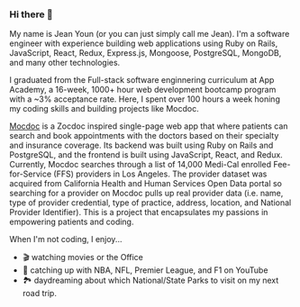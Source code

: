 ### Hi there 👋

My name is Jean Youn (or you can just simply call me Jean). I'm a software engineer with experience building web applications using Ruby on Rails, JavaScript, React, Redux, Express.js, Mongoose, PostgreSQL, MongoDB, and many other technologies. 


I graduated from the Full-stack software enginnering curriculum at App Academy, a 16-week, 1000+ hour web development bootcamp program with a ~3% acceptance rate. Here, I spent over 100 hours a week honing my coding skills and building projects like Mocdoc. 


[Mocdoc](http://mocdoc.herokuapp.com/) is a Zocdoc inspired single-page web app that where patients can search and book appointments with the doctors based on their specialty and insurance coverage. Its backend was built using Ruby on Rails and PostgreSQL, and the frontend is built using JavaScript, React, and Redux.  Currently, Mocdoc searches through a list of 14,000 Medi-Cal enrolled Fee-for-Service (FFS) providers in Los Angeles. The provider dataset was acquired from California Health and Human Services Open Data portal so searching for a provider on Mocdoc pulls up real provider data (i.e. name, type of provider credential, type of practice, address, location, and National Provider Identifier). This is a project that encapsulates my passions in empowering patients and coding. 


When I'm not coding, I enjoy... 
- 🎬 watching movies or the Office
- 👀 catching up with NBA, NFL, Premier League, and F1 on YouTube 
- 🏞️ daydreaming about which National/State Parks to visit on my next road trip. 

<!-- Even in my free time, I'm passionate about building good fundamentals, whether that is on the basketball court 🏀 or on VScode 💻 -->

<!--
**jyl625/jyl625** is a ✨ _special_ ✨ repository because its `README.md` (this file) appears on your GitHub profile.

Here are some ideas to get you started:

- 🔭 I’m currently working on ...
- 🌱 I’m currently learning ...
- 👯 I’m looking to collaborate on ...
- 🤔 I’m looking for help with ...
- 💬 Ask me about ...
- 📫 How to reach me: ...
- 😄 Pronouns: ...
- ⚡ Fun fact: ...
-->
